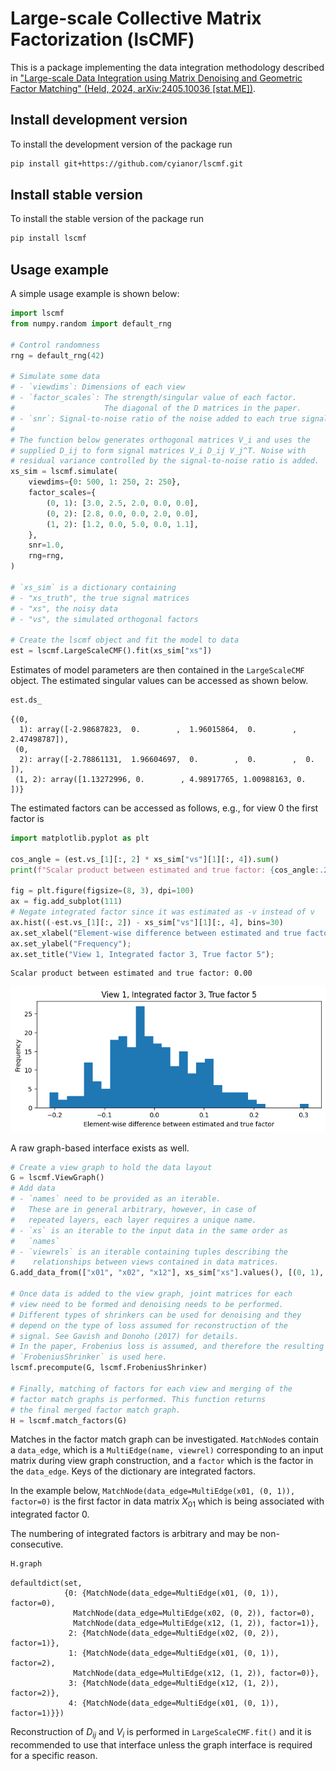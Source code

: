 # Large-scale Collective Matrix Factorization (lsCMF)

This is a package implementing the data integration methodology described in 
["Large-scale Data Integration using Matrix Denoising and
Geometric Factor Matching" (Held, 2024, arXiv:2405.10036 \[stat.ME\])](https://arxiv.org/abs/2405.10036).

## Install development version

To install the development version of the package run

```sh
pip install git+https://github.com/cyianor/lscmf.git
```

## Install stable version

To install the stable version of the package run

```sh
pip install lscmf
```

## Usage example

A simple usage example is shown below:


```python
import lscmf
from numpy.random import default_rng

# Control randomness
rng = default_rng(42)

# Simulate some data
# - `viewdims`: Dimensions of each view
# - `factor_scales`: The strength/singular value of each factor. 
#                    The diagonal of the D matrices in the paper.
# - `snr`: Signal-to-noise ratio of the noise added to each true signal
#
# The function below generates orthogonal matrices V_i and uses the
# supplied D_ij to form signal matrices V_i D_ij V_j^T. Noise with
# residual variance controlled by the signal-to-noise ratio is added.
xs_sim = lscmf.simulate(
    viewdims={0: 500, 1: 250, 2: 250},
    factor_scales={
        (0, 1): [3.0, 2.5, 2.0, 0.0, 0.0],
        (0, 2): [2.8, 0.0, 0.0, 2.0, 0.0],
        (1, 2): [1.2, 0.0, 5.0, 0.0, 1.1],
    },
    snr=1.0,
    rng=rng,
)

# `xs_sim` is a dictionary containing
# - "xs_truth", the true signal matrices
# - "xs", the noisy data
# - "vs", the simulated orthogonal factors

# Create the lscmf object and fit the model to data
est = lscmf.LargeScaleCMF().fit(xs_sim["xs"])
```

Estimates of model parameters are then contained in the `LargeScaleCMF` object.
The estimated singular values can be accessed as shown below.


```python
est.ds_
```




    {(0,
      1): array([-2.98687823,  0.        ,  1.96015864,  0.        ,  2.47498787]),
     (0,
      2): array([-2.78861131,  1.96604697,  0.        ,  0.        ,  0.        ]),
     (1, 2): array([1.13272996, 0.        , 4.98917765, 1.00988163, 0.        ])}



The estimated factors can be accessed as follows, e.g., for view 0 the first factor is


```python
import matplotlib.pyplot as plt

cos_angle = (est.vs_[1][:, 2] * xs_sim["vs"][1][:, 4]).sum()
print(f"Scalar product between estimated and true factor: {cos_angle:.2f}")

fig = plt.figure(figsize=(8, 3), dpi=100)
ax = fig.add_subplot(111)
# Negate integrated factor since it was estimated as -v instead of v
ax.hist((-est.vs_[1][:, 2]) - xs_sim["vs"][1][:, 4], bins=30)
ax.set_xlabel("Element-wise difference between estimated and true factor")
ax.set_ylabel("Frequency");
ax.set_title("View 1, Integrated factor 3, True factor 5");
```

    Scalar product between estimated and true factor: 0.00



    
![png](README_files/README_5_1.png)
    


A raw graph-based interface exists as well.


```python
# Create a view graph to hold the data layout
G = lscmf.ViewGraph()
# Add data
# - `names` need to be provided as an iterable.
#   These are in general arbitrary, however, in case of
#   repeated layers, each layer requires a unique name.
# - `xs` is an iterable to the input data in the same order as
#   `names`
# - `viewrels` is an iterable containing tuples describing the
#    relationships between views contained in data matrices.
G.add_data_from(["x01", "x02", "x12"], xs_sim["xs"].values(), [(0, 1), (0, 2), (1, 2)])

# Once data is added to the view graph, joint matrices for each
# view need to be formed and denoising needs to be performed.
# Different types of shrinkers can be used for denoising and they
# depend on the type of loss assumed for reconstruction of the
# signal. See Gavish and Donoho (2017) for details.
# In the paper, Frobenius loss is assumed, and therefore the resulting
# `FrobeniusShrinker` is used here.
lscmf.precompute(G, lscmf.FrobeniusShrinker)

# Finally, matching of factors for each view and merging of the
# factor match graphs is performed. This function returns
# the final merged factor match graph.
H = lscmf.match_factors(G)
```

Matches in the factor match graph can be investigated. `MatchNode`s contain a `data_edge`, which is a `MultiEdge(name, viewrel)` corresponding to an input matrix during view graph construction, and a `factor` which is the factor in the `data_edge`. Keys of the dictionary are integrated factors.

In the example below, `MatchNode(data_edge=MultiEdge(x01, (0, 1)), factor=0)` is the first factor in data matrix $X_{01}$ which is being associated with integrated factor 0.

The numbering of integrated factors is arbitrary and may be non-consecutive.


```python
H.graph
```




    defaultdict(set,
                {0: {MatchNode(data_edge=MultiEdge(x01, (0, 1)), factor=0),
                  MatchNode(data_edge=MultiEdge(x02, (0, 2)), factor=0),
                  MatchNode(data_edge=MultiEdge(x12, (1, 2)), factor=1)},
                 2: {MatchNode(data_edge=MultiEdge(x02, (0, 2)), factor=1)},
                 1: {MatchNode(data_edge=MultiEdge(x01, (0, 1)), factor=2),
                  MatchNode(data_edge=MultiEdge(x12, (1, 2)), factor=0)},
                 3: {MatchNode(data_edge=MultiEdge(x12, (1, 2)), factor=2)},
                 4: {MatchNode(data_edge=MultiEdge(x01, (0, 1)), factor=1)}})



Reconstruction of $D_{ij}$ and $V_i$ is performed in `LargeScaleCMF.fit()` and it is recommended to use that interface unless the graph interface is required for a specific reason.
